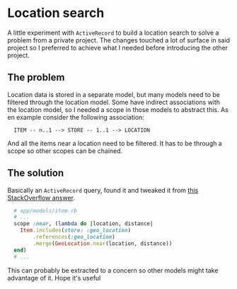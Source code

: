 # Location search

A little experiment with `ActiveRecord` to build a location search to solve a problem from a private project. The changes touched a lot of surface in said project so I preferred to achieve what I needed before introducing the other project.

## The problem

Location data is stored in a separate model, but many models need to be filtered through the location model. Some have indirect associations with the location model, so I needed a scope in those models to abstract this. As en example consider the following association:

```
  ITEM -- n..1 --> STORE -- 1..1 --> LOCATION
```

And all the items near a location need to be filtered. It has to be through a scope so other scopes can be chained.

## The solution

Basically an `ActiveRecord` query, found it and tweaked it from [this StackOverflow answer](https://stackoverflow.com/questions/12298836/rails-inner-join-combined-with-geocoding-gem).

```ruby
  # app/models/item.rb
  # ...
  scope :near, (lambda do |location, distance|
    Item.includes(store: :geo_location)
        .references(:geo_location)
        .merge(GeoLocation.near(location, distance))
  end)
  # ...
```

This can probably be extracted to a concern so other models might take advantage of it. Hope it's useful
